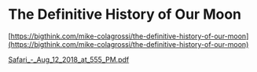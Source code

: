 # The Definitive History of Our Moon

[https://bigthink.com/mike-colagrossi/the-definitive-history-of-our-moon](https://bigthink.com/mike-colagrossi/the-definitive-history-of-our-moon)

[Safari_-_Aug_12_2018_at_555_PM.pdf](The%20Definitive%20History%20of%20Our%20Moon.assets/Safari_-_Aug_12_2018_at_555_PM.pdf)

